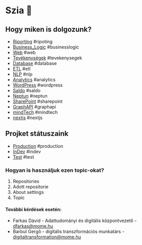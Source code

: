# Szia 👋

## Hogy miken is dolgozunk?

* [Riporting](https://github.com/search?q=topic%3Ariporting+org%3AMoholy-Nagy-University&type=Repositories) #ripoting
* [Business_Logic](https://github.com/search?q=topic%3Abusinesslogic+org%3AMoholy-Nagy-University&type=Repositories) #businesslogic
* [Web](https://github.com/search?q=topic%3Aweb+org%3AMoholy-Nagy-University&type=Repositories) #web 
* [Tevékenységek](https://github.com/search?q=topic%3Atevekenysegek+org%3AMoholy-Nagy-University&type=Repositories) #tevekenysegek
* [Database](https://github.com/search?q=topic%3Adatabase+org%3AMoholy-Nagy-University&type=Repositories) #database
* [ETL](https://github.com/search?q=topic%3Aetl+org%3AMoholy-Nagy-University&type=Repositories) #etl
* [NLP](https://github.com/search?q=topic%3Anlp+org%3AMoholy-Nagy-University&type=Repositories) #nlp
* [Analytics](https://github.com/search?q=topic%3Aanalytics+org%3AMoholy-Nagy-University&type=Repositories) #analytics
* [WordPress](https://github.com/search?q=topic%3Awordpress+org%3AMoholy-Nagy-University&type=Repositories) #wordpress
* [Saldo](https://github.com/search?q=topic%3Asaldo+org%3AMoholy-Nagy-University&type=Repositories) #saldo
* [Neptun](https://github.com/search?q=topic%3Aneptun+org%3AMoholy-Nagy-University&type=Repositories) #neptun
* [SharePoint](https://github.com/search?q=topic%3Asharepoint+org%3AMoholy-Nagy-University&type=Repositories) #sharepoint
* [GraphAPI](https://github.com/search?q=topic%3Agrphapi+org%3AMoholy-Nagy-University&type=Repositories) #graphapi
* [mindTech](https://github.com/search?q=topic%3Amindtech+org%3AMoholy-Nagy-University&type=Repositories) #mindtech
* [nextjs](https://github.com/search?q=topic%3Anextjs+org%3AMoholy-Nagy-University&type=Repositories) #nextjs

## Projket státuszaink

* [Production](https://github.com/search?q=topic%3Aproduction+org%3AMoholy-Nagy-University&type=Repositories) #production
* [InDev](https://github.com/search?q=topic%3Aindev+org%3AMoholy-Nagy-University&type=Repositories) #indev
* [Test](https://github.com/search?q=topic%3Atest+org%3AMoholy-Nagy-University&type=Repositories) #test

### Hogyan is használjuk ezen topic-okat?

1. Repositories
2. Adott repositorie
3. About settings
4. Topic

#### További kérdések esetén:

* Farkas Dávid - Adattudományi és digitális központvezető - dfarkas@mome.hu
* Barbul Gergő - digitális transzformációs munkatárs - digitaltransformation@mome.hu

